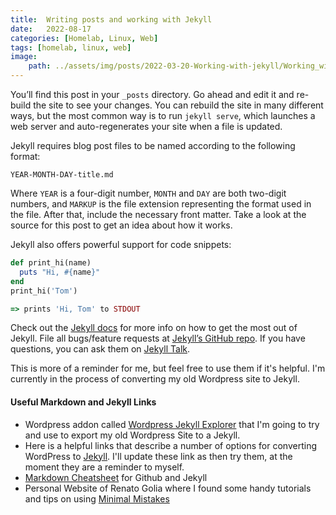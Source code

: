 ```yaml
---
title:  Writing posts and working with Jekyll
date:   2022-08-17
categories: [Homelab, Linux, Web]
tags: [homelab, linux, web]
image:
    path: ../assets/img/posts/2022-03-20-Working-with-jekyll/Working_with_jekyll.webp
---
```



You’ll find this post in your `_posts` directory. Go ahead and edit it and re-build the site to see your changes. You can rebuild the site in many different ways, but the most common way is to run `jekyll serve`, which launches a web server and auto-regenerates your site when a file is updated.

Jekyll requires blog post files to be named according to the following format:

`YEAR-MONTH-DAY-title.md`

Where `YEAR` is a four-digit number, `MONTH` and `DAY` are both two-digit numbers, and `MARKUP` is the file extension representing the format used in the file. After that, include the necessary front matter. Take a look at the source for this post to get an idea about how it works.

Jekyll also offers powerful support for code snippets:

``` ruby
def print_hi(name)
  puts "Hi, #{name}"
end
print_hi('Tom')

=> prints 'Hi, Tom' to STDOUT
```

Check out the [Jekyll docs][jekyll-docs] for more info on how to get the most out of Jekyll. File all bugs/feature requests at [Jekyll’s GitHub repo][jekyll-gh]. If you have questions, you can ask them on [Jekyll Talk][jekyll-talk].

[jekyll-docs]: https://jekyllrb.com/docs/home
[jekyll-gh]:   https://github.com/jekyll/jekyll
[jekyll-talk]: https://talk.jekyllrb.com/
This is more of a reminder for me, but feel free to use them if it's helpful. I'm currently in the process of converting my old Wordpress site to Jekyll.

#### Useful Markdown and Jekyll Links

* Wordpress addon called [Wordpress Jekyll Explorer](https://wordpress.org/plugins/jekyll-exporter/) that I'm going to try and use to export my old Wordpress Site to a Jekyll.
* Here is a helpful links that describe a number of options for converting WordPress to [Jekyll](https://talk.hyvor.com/blog/migrate-from-wordpress-to-jekyll). I'll update these link as then try them, at the moment they are a reminder to myself.
* [Markdown Cheatsheet](https://github.com/adam-p/markdown-here/wiki/Markdown-Cheatsheet) for Github and Jekyll
* Personal Website of Renato Golia where I found some handy tutorials and tips on using [Minimal Mistakes](https://renatogolia.com/)
